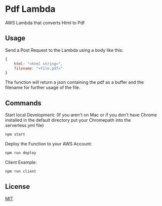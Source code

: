 # Pdf Lambda

AWS Lambda that converts Html to Pdf

## Usage

Send a Post Request to the Lambda using a body like this:

```javascript
{
    html: "<html string>",
    filename: "<file.pdf>"
}
```

The function will return a json containing the pdf as a buffer and the filename for further usage of the file.

## Commands

Start local Development:
(If you aren't on Mac or if you don't have Chrome installed in the default directory put your Chromepath into the serverless.yml file)

```bash
npm start
```

Deploy the Function to your AWS Account:

```bash
npm run deploy
```

Client Example:

```bash
npm run client
```

## License

[MIT](https://choosealicense.com/licenses/mit/)
